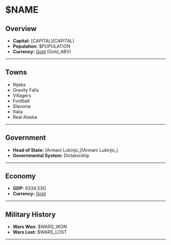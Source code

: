 # $NAME

## Overview

- **Capital:** [$CAPITAL]($CAPITAL)
- **Population:** $POPULATION
- **Currency:** [Gold](Gold) (Gold_ABV)

---

## Towns

- Rijeka
- Gravity Falls
- Villagers
- Football
- Slavonia
- Italia
- Real Alaska

---

## Government

- **Head of State:** [Armani Lukinjo_](Armani Lukinjo_)
- **Governmental System:** Dictatorship

---

## Economy

- **GDP:** 9334.53G
- **Currency:** [Gold](Gold)

---

## Military History

- **Wars Won:** $WARS_WON
- **Wars Lost:** $WARS_LOST

---

